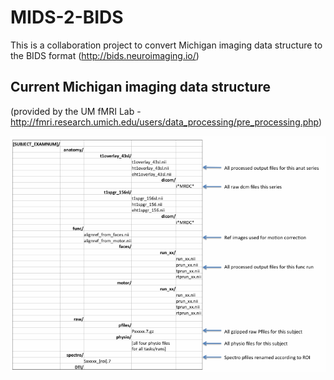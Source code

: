 # MIDS-2-BIDS
This is a collaboration project to convert Michigan imaging data structure to the BIDS format (http://bids.neuroimaging.io/)

## Current Michigan imaging data structure
(provided by the UM fMRI Lab - http://fmri.research.umich.edu/users/data_processing/pre_processing.php)

![alt text](/img/dir_structure.gif "current Michigan imaging data structure")
